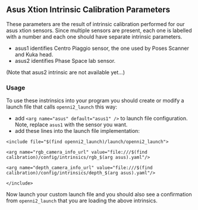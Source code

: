 ## Asus Xtion Intrinsic Calibration Parameters
These parameters are the result of intrinsic calibration performed for our asus xtion sensors. 
Since multiple sensors are present, each one is labelled with a number 
and each one should have separate intrinsic parameters.

- asus1 identifies Centro Piaggio sensor, the one used by Poses Scanner and Kuka head.
- asus2 identifies Phase Space lab sensor.

(Note that asus2 intrinsic are not available yet...)

### Usage
To use these instrinsics into your program you should create or modify a launch file that calls `openni2_launch` this way:

- add `<arg name="asus" default="asus1" />` to launch file configuration. Note, replace `asus1` with the sensor you want.
- add these lines into the launch file implementation:

`<include file="$(find openni2_launch)/launch/openni2_launch">`

`<arg name="rgb_camera_info_url" value="file:///$(find calibration)/config/intrinsics/rgb_$(arg asus).yaml"/>`

`<arg name="depth_camera_info_url" value="file:///$(find calibration)/config/intrinsics/depth_$(arg asus).yaml"/>`

`</include>`

Now launch your custom launch file and you should also see a confirmation from `openni2_launch` that 
you are loading the above intrinsics.
